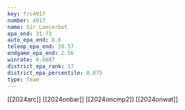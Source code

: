 ```yaml
---
key: frc4917
number: 4917
name: Sir Lancerbot
epa_end: 31.73
auto_epa_end: 8.6
teleop_epa_end: 20.57
endgame_epa_end: 2.56
winrate: 0.6607
district_epa_rank: 17
district_epa_percentile: 0.875
type: Team
---
```

[[2024arc]]
[[2024onbar]]
[[2024oncmp2]]
[[2024onwat]]
